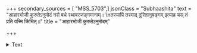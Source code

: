 +++
secondary_sources = [ "MSS_5703",]
jsonClass = "Subhaashita"
text = "आहारभोजी कुरुतेऽनुमोदं नरो वधे स्थावरजङ्गमानाम्।  \nतस्यापि तस्माद् दुरितानुषङ्गम् इत्याह यस् तं प्रति वच्मि किंचित्॥"
title = "आहारभोजी कुरुतेऽनुमोदम्"

+++

<details><summary>Text</summary>

आहारभोजी कुरुतेऽनुमोदं नरो वधे स्थावरजङ्गमानाम्।  
तस्यापि तस्माद् दुरितानुषङ्गम् इत्याह यस् तं प्रति वच्मि किंचित्॥
</details>
